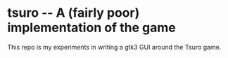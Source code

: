 # tsuro -- A (fairly poor) implementation of the game

This repo is my experiments in writing a gtk3 GUI around the Tsuro game.

